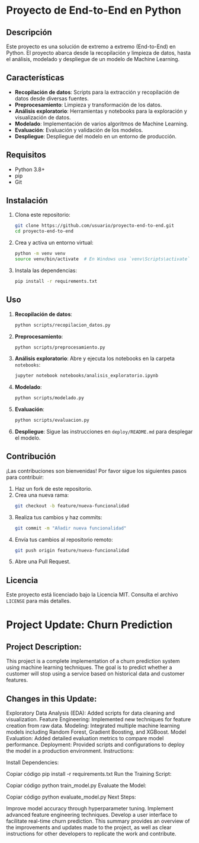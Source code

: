 # Proyecto de End-to-End en Python

## Descripción

Este proyecto es una solución de extremo a extremo (End-to-End) en Python. El proyecto abarca desde la recopilación y limpieza de datos, hasta el análisis, modelado y despliegue de un modelo de Machine Learning.

## Características

- **Recopilación de datos**: Scripts para la extracción y recopilación de datos desde diversas fuentes.
- **Preprocesamiento**: Limpieza y transformación de los datos.
- **Análisis exploratorio**: Herramientas y notebooks para la exploración y visualización de datos.
- **Modelado**: Implementación de varios algoritmos de Machine Learning.
- **Evaluación**: Evaluación y validación de los modelos.
- **Despliegue**: Despliegue del modelo en un entorno de producción.

## Requisitos

- Python 3.8+
- pip
- Git

## Instalación

1. Clona este repositorio:
    ```bash
    git clone https://github.com/usuario/proyecto-end-to-end.git
    cd proyecto-end-to-end
    ```

2. Crea y activa un entorno virtual:
    ```bash
    python -m venv venv
    source venv/bin/activate  # En Windows usa `venv\Scripts\activate`
    ```

3. Instala las dependencias:
    ```bash
    pip install -r requirements.txt
    ```

## Uso

1. **Recopilación de datos**:
    ```bash
    python scripts/recopilacion_datos.py
    ```

2. **Preprocesamiento**:
    ```bash
    python scripts/preprocesamiento.py
    ```

3. **Análisis exploratorio**:
    Abre y ejecuta los notebooks en la carpeta `notebooks`:
    ```bash
    jupyter notebook notebooks/analisis_exploratorio.ipynb
    ```

4. **Modelado**:
    ```bash
    python scripts/modelado.py
    ```

5. **Evaluación**:
    ```bash
    python scripts/evaluacion.py
    ```

6. **Despliegue**:
    Sigue las instrucciones en `deploy/README.md` para desplegar el modelo.

## Contribución

¡Las contribuciones son bienvenidas! Por favor sigue los siguientes pasos para contribuir:

1. Haz un fork de este repositorio.
2. Crea una nueva rama:
    ```bash
    git checkout -b feature/nueva-funcionalidad
    ```
3. Realiza tus cambios y haz commits:
    ```bash
    git commit -m "Añadir nueva funcionalidad"
    ```
4. Envía tus cambios al repositorio remoto:
    ```bash
    git push origin feature/nueva-funcionalidad
    ```
5. Abre una Pull Request.

## Licencia

Este proyecto está licenciado bajo la Licencia MIT. Consulta el archivo `LICENSE` para más detalles.


# Project Update: Churn Prediction

## Project Description:

This project is a complete implementation of a churn prediction system using machine learning techniques. The goal is to predict whether a customer will stop using a service based on historical data and customer features.

## Changes in this Update:

Exploratory Data Analysis (EDA): Added scripts for data cleaning and visualization.
Feature Engineering: Implemented new techniques for feature creation from raw data.
Modeling: Integrated multiple machine learning models including Random Forest, Gradient Boosting, and XGBoost.
Model Evaluation: Added detailed evaluation metrics to compare model performance.
Deployment: Provided scripts and configurations to deploy the model in a production environment.
Instructions:

Install Dependencies:

Copiar código
pip install -r requirements.txt
Run the Training Script:

Copiar código
python train_model.py
Evaluate the Model:

Copiar código
python evaluate_model.py
Next Steps:

Improve model accuracy through hyperparameter tuning.
Implement advanced feature engineering techniques.
Develop a user interface to facilitate real-time churn prediction.
This summary provides an overview of the improvements and updates made to the project, as well as clear instructions for other developers to replicate the work and contribute.

